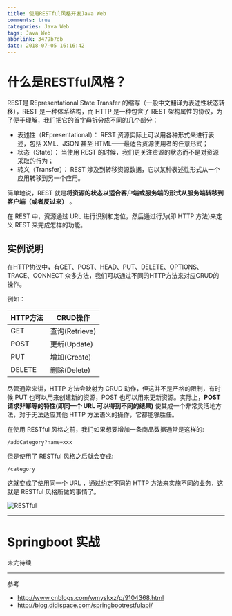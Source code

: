 ```yaml
---
title: 使用RESTful风格开发Java Web
comments: true
categories: Java Web
tags: Java Web
abbrlink: 3479b7db
date: 2018-07-05 16:16:42
---
```


# 什么是RESTful风格？

REST是 REpresentational State Transfer 的缩写（一般中文翻译为表述性状态转移），REST 是一种体系结构，而 HTTP 是一种包含了 REST 架构属性的协议，为了便于理解，我们把它的首字母拆分成不同的几个部分：

- 表述性（REpresentational）： REST 资源实际上可以用各种形式来进行表述，包括 XML、JSON 甚至 HTML——最适合资源使用者的任意形式；
- 状态（State）： 当使用 REST 的时候，我们更关注资源的状态而不是对资源采取的行为；
- 转义（Transfer）： REST 涉及到转移资源数据，它以某种表述性形式从一个应用转移到另一个应用。

简单地说，REST 就是**将资源的状态以适合客户端或服务端的形式从服务端转移到客户端（或者反过来）** 。

在 REST 中，资源通过 URL 进行识别和定位，然后通过行为(即 HTTP 方法)来定义 REST 来完成怎样的功能。

## 实例说明

在HTTP协议中，有GET、POST、HEAD、PUT、DELETE、OPTIONS、TRACE、CONNECT 众多方法，我们可以通过不同的HTTP方法来对应CRUD的操作。

例如：

HTTP方法|CRUD操作
---|---
GET| 查询(Retrieve)
POST| 更新(Update)
PUT| 增加(Create)
DELETE | 删除(Delete)

尽管通常来讲，HTTP 方法会映射为 CRUD 动作，但这并不是严格的限制，有时候 PUT 也可以用来创建新的资源，POST 也可以用来更新资源。实际上，**POST 请求非幂等的特性(即同一个 URL 可以得到不同的结果)** 使其成一个非常灵活地方法，对于无法适应其他 HTTP 方法语义的操作，它都能够胜任。

在使用 RESTful 风格之前，我们如果想要增加一条商品数据通常是这样的:

```
/addCategory?name=xxx
```

但是使用了 RESTful 风格之后就会变成:

```
/category
```

这就变成了使用同一个 URL ，通过约定不同的 HTTP 方法来实施不同的业务，这就是 RESTful 风格所做的事情了。

![RESTful](../../../../images/Webapp/RESTful.png)

---

# Springboot 实战

未完待续

---

参考
- http://www.cnblogs.com/wmyskxz/p/9104368.html
- http://blog.didispace.com/springbootrestfulapi/
